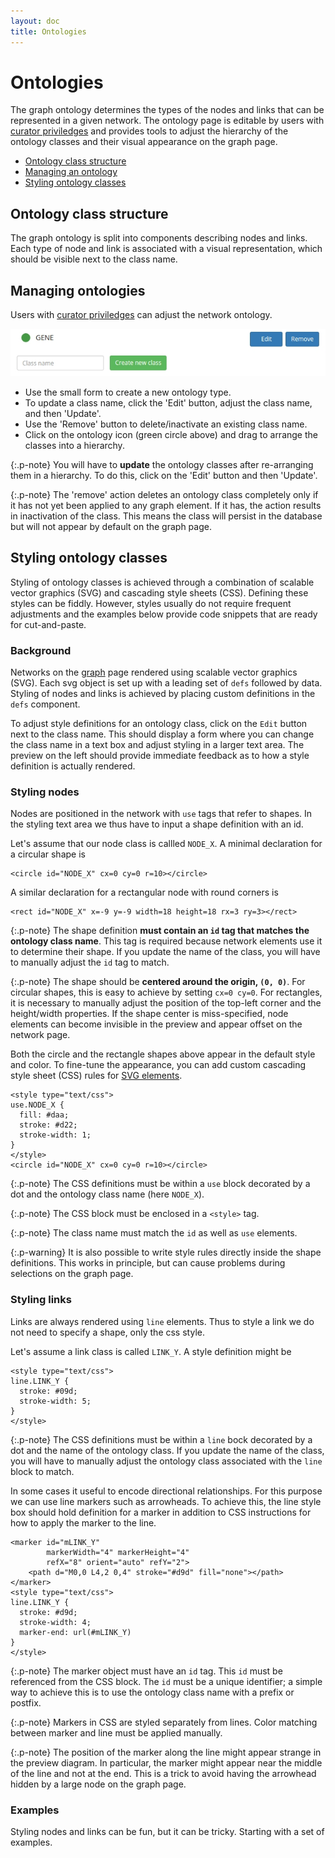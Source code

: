 ```yaml
---
layout: doc
title: Ontologies
---
```


# Ontologies

The graph ontology determines the types of the nodes and links that can be represented in a given network. The ontology page is editable by users with [curator priviledges](permissions.html) and  provides tools to adjust the hierarchy of the ontology classes and their visual appearance on the graph page.

 - [Ontology class structure](#browsing) 
 - [Managing an ontology](#managing) 
 - [Styling ontology classes](#styling) 



<a name="browsing"></a>

## Ontology class structure

The graph ontology is split into components describing nodes and links. Each type of node and link is associated with a visual representation, which should be visible next to the class name.




<a name="managing"></a>

## Managing ontologies 

Users with [curator priviledges](permissions.html) can adjust the network ontology.

![Ontology](img/ontology.jpg)

 - Use the small form to create a new ontology type.
 - To update a class name, click the 'Edit' button, adjust the class name, and then 'Update'.
 - Use the 'Remove' button to delete/inactivate an existing class name.
 - Click on the ontology icon (green circle above) and drag to arrange the classes into a hierarchy.

{:.p-note}
You will have to **update** the ontology classes after re-arranging them in a hierarchy. To do this, click on the 'Edit' button and then 'Update'.

{:.p-note}
The 'remove' action deletes an ontology class completely only if it has not yet been applied to any graph element. If it has, the action results in inactivation of the class. This means the class will persist in the database but will not appear by default on the graph page.




<a name="styling"></a>

## Styling ontology classes

Styling of ontology classes is achieved through a combination of scalable vector graphics (SVG) and cascading style sheets (CSS). Defining these styles can be fiddly. However, styles usually do not require frequent adjustments and the examples below provide code snippets that are ready for cut-and-paste.


### Background

Networks on the [graph](graphs.html) page rendered using scalable vector graphics (SVG). Each svg object is set up with a leading set of `defs` followed by data. Styling of nodes and links is achieved by placing custom definitions in the `defs` component.

To adjust style definitions for an ontology class, click on the `Edit` button next to the class name. This should display a form where you can change the class name in a text box and adjust styling in a larger text area. The preview on the left should provide immediate feedback as to how a style definition is actually rendered.



### Styling nodes

Nodes are positioned in the network with `use` tags that refer to shapes. In the styling text area we thus have to input a shape definition with an id. 

Let's assume that our node class is callled `NODE_X`. A minimal declaration for a circular shape is 

```
<circle id="NODE_X" cx=0 cy=0 r=10></circle>
```

A similar declaration for a rectangular node with round corners is 

```
<rect id="NODE_X" x=-9 y=-9 width=18 height=18 rx=3 ry=3></rect>
```

{:.p-note}
The shape definition **must contain an `id` tag that matches the ontology class name**. This tag is required because network elements use it to determine their shape. If you update the name of the class, you will have to manually adjust the `id` tag to match. 

{:.p-note}
The shape should be **centered around the origin, `(0, 0)`**. For circular shapes, this is easy to achieve by setting `cx=0 cy=0`. For rectangles, it is necessary to manually adjust the position of the top-left corner and the height/width properties. If the shape center is miss-specified, node elements can become invisible in the preview and appear offset on the network page. 

Both the circle and the rectangle shapes above appear in the default style and color. To fine-tune the appearance, you can add custom cascading style sheet (CSS) rules for [SVG elements](https://developer.mozilla.org/en-US/docs/Web/Guide/CSS/Getting_started/SVG_and_CSS).

```
<style type="text/css">
use.NODE_X {
  fill: #daa;
  stroke: #d22;
  stroke-width: 1;
}
</style>
<circle id="NODE_X" cx=0 cy=0 r=10></circle>
```

{:.p-note}
The CSS definitions must be within a `use` block decorated by a dot and the ontology class name (here `NODE_X`).

{:.p-note}
The CSS block must be enclosed in a `<style>` tag.

{:.p-note}
The class name must match the `id` as well as `use` elements. 

{:.p-warning}
It is also possible to write style rules directly inside the shape definitions. This works in principle, but can cause problems during selections on the graph page. 



### Styling links

Links are always rendered using `line` elements. Thus to style a link we do not need to specify a shape, only the css style. 

Let's assume a link class is called `LINK_Y`. A style definition might be

```
<style type="text/css">
line.LINK_Y {
  stroke: #09d;
  stroke-width: 5;
}
</style>
```

{:.p-note}
The CSS definitions must be within a `line` bock decorated by a dot and the name of the ontology class. If you update the name of the class, you will have to manually adjust the ontology class associated with the `line` block to match. 


In some cases it useful to encode directional relationships. For this purpose we can use line markers such as arrowheads. To achieve this, the line style box should hold definition for a marker in addition to CSS instructions for how to apply the marker to the line. 

```
<marker id="mLINK_Y" 
        markerWidth="4" markerHeight="4" 
        refX="8" orient="auto" refY="2">
    <path d="M0,0 L4,2 0,4" stroke="#d9d" fill="none"></path>
</marker>
<style type="text/css">
line.LINK_Y {
  stroke: #d9d;
  stroke-width: 4;
  marker-end: url(#mLINK_Y)
}
</style>
```

{:.p-note}
The marker object must have an `id` tag. This `id` must be referenced from the CSS block. The `id` must be a unique identifier; a simple way to achieve this is to use the ontology class name with a prefix or postfix.

{:.p-note}
Markers in CSS are styled separately from lines. Color matching between marker and line must be applied manually. 

{:.p-note}
The position of the marker along the line might appear strange in the preview diagram. In particular, the marker might appear near the middle of the line and not at the end. This is a trick to avoid having the arrowhead hidden by a large node on the graph page. 




### Examples

Styling nodes and links can be fun, but it can be tricky. Starting with a set of examples.


<style type="text/css">
use.DRUG {
  fill: #8a8;
  stroke: #242;
  stroke-width: 1;
}
</style>
<g id="DRUG" transform="rotate(-30)">
<rect x="-16" y="-8" width="32" height="16" rx="8"></rect>
<rect x="-10" y="-5" width="10" height="10" fill="#ffffff" stroke-width="0"></rect>
<circle cx="-8" cy="0" r="5" fill="#fff" stroke-width="0" ></circle>
</g>




<style type="text/css">
use.CELL {
  fill: #eee;
  stroke: #222;
  stroke-width: 1.5;
}
</style>
<g id="CELL" transform="translate(-18,-18)scale(1.2)">
    <path d="m 30.215521,24.283492 c -2.87712,5.01705 -8.564919,8.18014 -14.298109,8.35704 -3.38356,-0.10338 -6.7045503,-1.57121 -9.1959803,-3.83069 -2.38147,-2.45266 -4.2370304,-5.43965 -5.4487704,-8.62961 -0.85646002,-2.92501 -0.73355002,-6.06951 -0.18194,-9.0369 0.80104,-2.7994201 2.62221,-5.1660201 4.4070004,-7.4110697 1.59682,-1.83048 3.96391,-2.98401002 6.4167903,-2.85764002 3.36197,-0.0232 6.88335,-0.23323 10.03578,1.15361002 3.110239,1.3451 5.967609,3.4651796 7.917359,6.2559696 1.5752,2.3371301 1.94325,5.2249001 1.74046,7.9784501 -0.0208,2.71371 -0.0206,5.58623 -1.39259,8.02084 z"></path>
    <circle cx="19" cy="18" r="8.5" fill="#777" stroke-width="0.5"></circle>
  </g>


<style type="text/css">
use.Pathway {
  fill: #f4f408;
  stroke: #222;
  stroke-width: 1.2;
}
</style>
<g id="Pathway" transform="translate(-10,-18)">
    <path d="m 11.992,0.989 c -6.208,0 -11.244,4.601 -11.244,10.273 0,1.660 0.452,3.226 1.218,4.614 0.215,0.389 0.444,0.776 0.710,1.136 l 5.178,8.53 0.304,0 7.640,0 0.329,0 5.178,-8.534 c 0.103,-0.139 0.183,-0.296 0.279,-0.440 l 0.279,-0.417 c 0.054,-0.091 0.100,-0.184 0.152,-0.278 0.765,-1.387 1.218,-2.954 1.218,-4.614 0,-5.672 -5.036,-10.273 -11.244,-10.273 z"  />
    <g>
      <path d="m 8.0361,27.893 8.1355,0" stroke-width="1.4"/>
      <path d="m 8.0361,30.036 8.1355,0" stroke-width="1.4"/>
      <path d="m 8.0361,32.180 8.1355,0" stroke-width="1.4"/>
      <path d="m 9.2386,34.324 5.7304,0" stroke-width="1.4"/>
    </g>
  </g>



<style type="text/css">
use.STIMULUS {
  fill: #fd0;
  stroke: #630;
  stroke-width: 0.3;
}
</style>
<g id="STIMULUS" transform="translate(-18,-18)">
<path d="m 25.770,0.468 -14.092,13.562 5.837,0 -11.487,11.062 5.837,0 L 0.409,36.156 24.169,22.562 l -7.815,0 13.433,-11.031 -7.815,0 13.464,-11.062 -9.667,0 z" />
</g>



<style type="text/css">
use.LOGIC_AND {
  fill: #eee;
  stroke: #222;
  stroke-width: 1.5;
}
</style>
<g id="LOGIC_AND" transform="translate(-18,-18)">
    <path d="m 6.846,8.142 0,19.715 13.246,0 c 0.065,0 0.131,0 0.196,0 5.351,-0.105 9.67,-4.495 9.675,-9.871 0,-5.37 -4.323,-9.738 -9.675,-9.843 l -0.196,0 -13.246,0 z"></path>
    <g transform="matrix(0.9,0,0,0.9,-14.680,-956.572)" id="g3853">
      <path d="m 16.404,1089.384 7.336,0"></path>
      <path d="m 16.404,1076.333 7.336,0"></path>
    </g>
    <path d="m 29.923,18 6.603,0"></path>
  </g>


<style type="text/css">
use.LOGIC_OR {
  fill: #eee;
  stroke: #222;
  stroke-width: 1.5;
}
</style>
<g id="LOGIC_OR" transform="translate(-18,-18)">
    <path d="m 6.410,8.142 c 0,0 3.403,4.549 3.403,9.843 0,5.294 -3.403,9.871 -3.403,9.871 l 13.246,0 c 0.075,0 0.150,0 0.225,0 5.329,-0.110 9.315,-4.168 10.996,-9.871 -2.129,-6.375 -5.679,-9.751 -10.996,-9.843 l -0.225,0 -13.246,0 z" />
    <g transform="matrix(1.199,0,0,0.9,-19.820,-956.576)" >
      <path d="m 16.404,1089.384 7.336,0" />
      <path d="m 16.404,1076.333 7.336,0" />
    </g>
    <path d="m 30.433,17.996 5.703,0" />
  </g>
 

